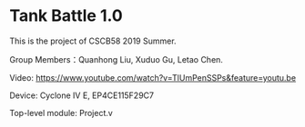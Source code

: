 # Tank Battle 1.0

This is the project of CSCB58 2019 Summer.

Group Members：Quanhong Liu, Xuduo Gu, Letao Chen.

Video: https://www.youtube.com/watch?v=TlUmPenSSPs&feature=youtu.be

Device: Cyclone IV E, EP4CE115F29C7

Top-level module: Project.v 
